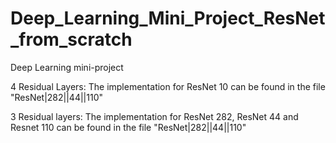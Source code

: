 # Deep_Learning_Mini_Project_ResNet_from_scratch
Deep Learning mini-project

4 Residual Layers: The implementation for ResNet 10 can be found in the file "ResNet|282||44||110"

3 Residual layers:  The implementation for ResNet 282, ResNet 44 and Resnet 110 can be found in the file "ResNet|282||44||110"

